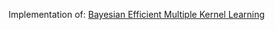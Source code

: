 Implementation of: 
<a href="https://arxiv.org/abs/1206.6465">Bayesian Efficient Multiple Kernel Learning</a>
<br><br>
